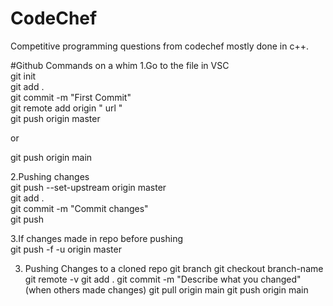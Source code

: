 # CodeChef
Competitive programming questions from codechef mostly done in c++.

#Github Commands on a whim
1.Go to the file in VSC  
git init  
git add .  
git commit -m "First Commit"  
git remote add origin " url "  
git push origin master  

or 

git push origin main  

2.Pushing changes  
git push --set-upstream origin master  
git add .  
git commit -m "Commit changes"  
git push  


3.If changes made in repo before pushing  
git push -f -u origin master  



3. Pushing Changes to a cloned repo
git branch
git checkout branch-name
git remote -v
git add .
git commit -m "Describe what you changed"
(when others made changes) git pull origin main
git push origin main
